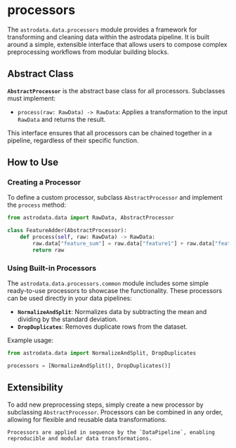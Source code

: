 # processors

The `astrodata.data.processors` module provides a framework for transforming and cleaning data within the astrodata pipeline. It is built around a simple, extensible interface that allows users to compose complex preprocessing workflows from modular building blocks.

## Abstract Class

**`AbstractProcessor`** is the abstract base class for all processors. Subclasses must implement:
  * `process(raw: RawData) -> RawData`: Applies a transformation to the input `RawData` and returns the result.

This interface ensures that all processors can be chained together in a pipeline, regardless of their specific function.

## How to Use

### Creating a Processor

To define a custom processor, subclass `AbstractProcessor` and implement the `process` method:

```python
from astrodata.data import RawData, AbstractProcessor

class FeatureAdder(AbstractProcessor):
    def process(self, raw: RawData) -> RawData:
        raw.data["feature_sum"] = raw.data["feature1"] + raw.data["feature2"]
        return raw
```

### Using Built-in Processors

The `astrodata.data.processors.common` module includes some simple ready-to-use processors to showcase the functionality. These processors can be used directly in your data pipelines:

- **`NormalizeAndSplit`**: Normalizes data by subtracting the mean and dividing by the standard deviation.
- **`DropDuplicates`**: Removes duplicate rows from the dataset.

Example usage:

```python
from astrodata.data import NormalizeAndSplit, DropDuplicates

processors = [NormalizeAndSplit(), DropDuplicates()]
```

## Extensibility

To add new preprocessing steps, simply create a new processor by subclassing `AbstractProcessor`. Processors can be combined in any order, allowing for flexible and reusable data transformations.

```{hint}
Processors are applied in sequence by the `DataPipeline`, enabling reproducible and modular data transformations.
```
